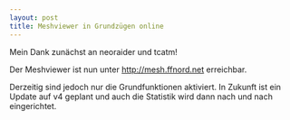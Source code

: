 ```yaml
---
layout: post
title: Meshviewer in Grundzügen online
---
```


Mein Dank zunächst an neoraider und tcatm!

Der Meshviewer ist nun unter http://mesh.ffnord.net erreichbar.

Derzeitig sind jedoch nur die Grundfunktionen aktiviert. In Zukunft ist ein Update auf v4 geplant und auch die Statistik 
wird dann nach und nach eingerichtet.

